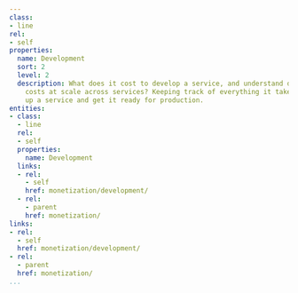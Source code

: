 ```yaml
---
class:
- line
rel:
- self
properties:
  name: Development
  sort: 2
  level: 2
  description: What does it cost to develop a service, and understand development
    costs at scale across services? Keeping track of everything it takes to stand
    up a service and get it ready for production.
entities:
- class:
  - line
  rel:
  - self
  properties:
    name: Development
  links:
  - rel:
    - self
    href: monetization/development/
  - rel:
    - parent
    href: monetization/
links:
- rel:
  - self
  href: monetization/development/
- rel:
  - parent
  href: monetization/
...
```

